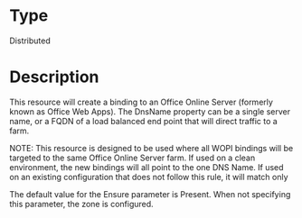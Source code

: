 # Type

Distributed

# Description

This resource will create a binding to an Office Online Server (formerly known
as Office Web Apps). The DnsName property can be a single server name, or a
FQDN of a load balanced end point that will direct traffic to a farm.

NOTE:
This resource is designed to be used where all WOPI bindings will be
targeted to the same Office Online Server farm. If used on a clean
environment, the new bindings will all point to the one DNS Name. If used on
an existing configuration that does not follow this rule, it will match only

The default value for the Ensure parameter is Present. When not specifying this
parameter, the zone is configured.

